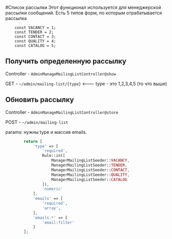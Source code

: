 #Список рассылки 
Этот функционал используется для менеджерской рассылки сообщений.
Есть 5 типов форм, по которым отрабатывается рассылка
```
    const VACANCY = 1;
    const TENDER = 2;
    const CONTACT = 3;
    const QUALITY = 4;
    const CATALOG = 5;
```


## Получить определенную рассылку
Controller - `AdminManageMailingListController@show`

GET - `~/admin/mailing-list/{type}` <--- type - это 1,2,3,4,5 (то что выше)


## Обновить рассылку 
Controller - `AdminManageMailingListController@store`

POST - `~/admin/mailing-list`

params: 
нужны type и массив emails.

```php
        return [
            'type' => [
                'required',
                Rule::in([
                    ManagerMailingListSeeder::VACANCY,
                    ManagerMailingListSeeder::TENDER,
                    ManagerMailingListSeeder::CONTACT,
                    ManagerMailingListSeeder::QUALITY,
                    ManagerMailingListSeeder::CATALOG
                ]),
                'numeric'
            ],
            'emails' => [
                'required',
                'array',
            ],
            'emails.*' => [
                'email:filter'
            ]
        ];
```
